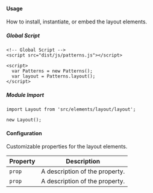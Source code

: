 #### Usage

How to install, instantiate, or embed the layout elements.

##### Global Script

    <!-- Global Script -->
    <script src="dist/js/patterns.js"></script>

    <script>
      var Patterns = new Patterns();
      var layout = Patterns.layout();
    </script>

##### Module Import

    import Layout from 'src/elements/layout/layout';

    new Layout();

#### Configuration

Customizable properties for the layout elements.

Property | Description
---------|-
`prop`   | A description of the property.
`prop`   | A description of the property.
